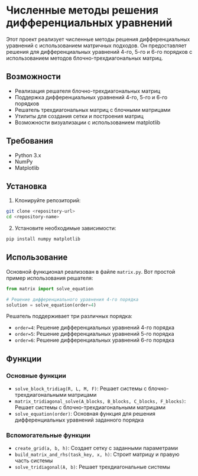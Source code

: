 # Численные методы решения дифференциальных уравнений

Этот проект реализует численные методы решения дифференциальных уравнений с использованием матричных подходов. Он предоставляет решения для дифференциальных уравнений 4-го, 5-го и 6-го порядков с использованием методов блочно-трехдиагональных матриц.

## Возможности

- Реализация решателя блочно-трехдиагональных матриц
- Поддержка дифференциальных уравнений 4-го, 5-го и 6-го порядков
- Решатель трехдиагональных матриц с блочными матрицами
- Утилиты для создания сетки и построения матриц
- Возможности визуализации с использованием matplotlib

## Требования

- Python 3.x
- NumPy
- Matplotlib

## Установка

1. Клонируйте репозиторий:
```bash
git clone <repository-url>
cd <repository-name>
```

2. Установите необходимые зависимости:
```bash
pip install numpy matplotlib
```

## Использование

Основной функционал реализован в файле `matrix.py`. Вот простой пример использования решателя:

```python
from matrix import solve_equation

# Решение дифференциального уравнения 4-го порядка
solution = solve_equation(order=4)
```

Решатель поддерживает три различных порядка:
- `order=4`: Решение дифференциальных уравнений 4-го порядка
- `order=5`: Решение дифференциальных уравнений 5-го порядка
- `order=6`: Решение дифференциальных уравнений 6-го порядка

## Функции

### Основные функции

- `solve_block_tridiag(R, L, M, F)`: Решает системы с блочно-трехдиагональными матрицами
- `matrix_tridiagonal_solve(A_blocks, B_blocks, C_blocks, F_blocks)`: Решает системы с блочно-трехдиагональными матрицами
- `solve_equation(order)`: Основная функция для решения дифференциальных уравнений заданного порядка

### Вспомогательные функции

- `create_grid(a, b, h)`: Создает сетку с заданными параметрами
- `build_matrix_and_rhs(task_key, x, h)`: Строит матрицу и правую часть системы
- `solve_tridiagonal(A, b)`: Решает трехдиагональные системы

